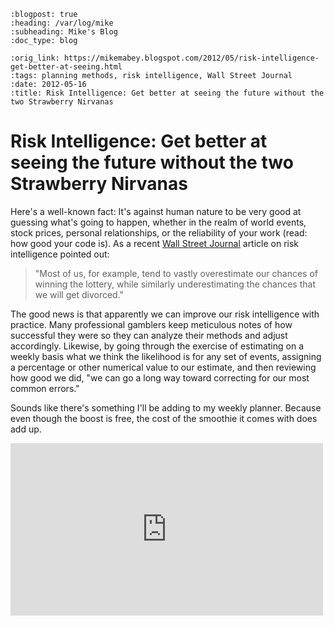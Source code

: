 ```{eval-rst}
:blogpost: true
:heading: /var/log/mike
:subheading: Mike's Blog
:doc_type: blog

:orig_link: https://mikemabey.blogspot.com/2012/05/risk-intelligence-get-better-at-seeing.html
:tags: planning methods, risk intelligence, Wall Street Journal
:date: 2012-05-16
:title: Risk Intelligence: Get better at seeing the future without the two Strawberry Nirvanas
```
# Risk Intelligence: Get better at seeing the future without the two Strawberry Nirvanas

Here's a well-known fact: It's against human nature to be very good at guessing what's going to happen, whether in the
realm of world events, stock prices, personal relationships, or the reliability of your work (read: how good your code
is). As a recent [Wall Street Journal](http://online.wsj.com/article/SB10001424052702304451104577392270431239772.html)
article on risk intelligence pointed out:

> "Most of us, for example, tend to vastly overestimate our chances of winning the lottery, while similarly
  underestimating the chances that we will get divorced."

The good news is that apparently we can improve our risk intelligence with practice. Many professional gamblers keep
meticulous notes of how successful they were so they can analyze their methods and adjust accordingly. Likewise, by
going through the exercise of estimating on a weekly basis what we think the likelihood is for any set of events,
assigning a percentage or other numerical value to our estimate, and then reviewing how good we did, "we can go a long
way toward correcting for our most common errors."

Sounds like there's something I'll be adding to my weekly planner. Because even though the boost is free, the cost of
the smoothie it comes with does add up.

<iframe allowfullscreen="" frameborder="0" height="276" mozallowfullscreen="" src="http://player.vimeo.com/video/27820595" webkitallowfullscreen="" width="500"></iframe>
